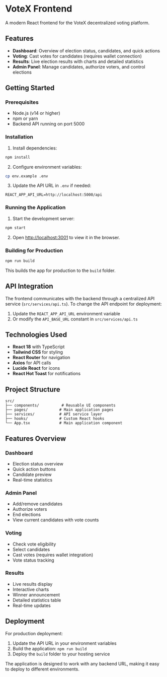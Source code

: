# VoteX Frontend

A modern React frontend for the VoteX decentralized voting platform.

## Features

- **Dashboard**: Overview of election status, candidates, and quick actions
- **Voting**: Cast votes for candidates (requires wallet connection)
- **Results**: Live election results with charts and detailed statistics
- **Admin Panel**: Manage candidates, authorize voters, and control elections

## Getting Started

### Prerequisites

- Node.js (v14 or higher)
- npm or yarn
- Backend API running on port 5000

### Installation

1. Install dependencies:
```bash
npm install
```

2. Configure environment variables:
```bash
cp env.example .env
```

3. Update the API URL in `.env` if needed:
```
REACT_APP_API_URL=http://localhost:5000/api
```

### Running the Application

1. Start the development server:
```bash
npm start
```

2. Open [http://localhost:3001](http://localhost:3001) to view it in the browser.

### Building for Production

```bash
npm run build
```

This builds the app for production to the `build` folder.

## API Integration

The frontend communicates with the backend through a centralized API service (`src/services/api.ts`). To change the API endpoint for deployment:

1. Update the `REACT_APP_API_URL` environment variable
2. Or modify the `API_BASE_URL` constant in `src/services/api.ts`

## Technologies Used

- **React 18** with TypeScript
- **Tailwind CSS** for styling
- **React Router** for navigation
- **Axios** for API calls
- **Lucide React** for icons
- **React Hot Toast** for notifications

## Project Structure

```
src/
├── components/          # Reusable UI components
├── pages/              # Main application pages
├── services/           # API service layer
├── hooks/              # Custom React hooks
└── App.tsx             # Main application component
```

## Features Overview

### Dashboard
- Election status overview
- Quick action buttons
- Candidate preview
- Real-time statistics

### Admin Panel
- Add/remove candidates
- Authorize voters
- End elections
- View current candidates with vote counts

### Voting
- Check vote eligibility
- Select candidates
- Cast votes (requires wallet integration)
- Vote status tracking

### Results
- Live results display
- Interactive charts
- Winner announcement
- Detailed statistics table
- Real-time updates

## Deployment

For production deployment:

1. Update the API URL in your environment variables
2. Build the application: `npm run build`
3. Deploy the `build` folder to your hosting service

The application is designed to work with any backend URL, making it easy to deploy to different environments.